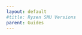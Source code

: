 ```yaml
---
layout: default
#title: Ryzen SMU Versions
parent: Guides
---
```


<style type="text/css">table{min width:55%}

AMD Ryzen SMU (System Management Units) and their coresponding AGESA Versions

AGESA|Cezanne|Vermeer|Renoir|Matisse|Picasso|Raven Ridge 2|Raven Ridge|Pinnacle Ridge|Summit Ridge